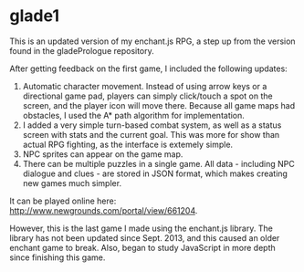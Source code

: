 # glade1

This is an updated version of my enchant.js RPG, a step up from the version found in the gladePrologue repository.

After getting feedback on the first game, I included the following updates:
1. Automatic character movement. Instead of using arrow keys or a directional game pad, players can simply click/touch a spot on the screen, and the player icon will move there. Because all game maps had obstacles, I used the A* path algorithm for implementation.
2. I added a very simple turn-based combat system, as well as a status screen with stats and the current goal. This was more for show than actual RPG fighting, as the interface is extemely simple.
3. NPC sprites can appear on the game map.
4. There can be multiple puzzles in a single game. All data - including NPC dialogue and clues - are stored in JSON format, which makes creating new games much simpler.

It can be played online here: http://www.newgrounds.com/portal/view/661204.

However, this is the last game I made using the enchant.js library. The library has not been updated since Sept. 2013, and this caused an older enchant game to break. Also, began to study JavaScript in more depth since finishing this game.



